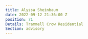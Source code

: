 ```yaml
---
title: Alyssa Sheinbaum
date: 2022-09-12 21:36:00 Z
position: 71
Details: Trammell Crow Residential
Section: advisory
---
```


